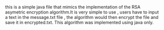 this is a simple java file that mimics the implementation of the RSA asymetric encryption algorithm.It is very simple to use , users have to input a text in the message.txt file , 
the algorithm would then encrypt the file and save it in encrypted.txt. This algorithm was implemented using java only.
